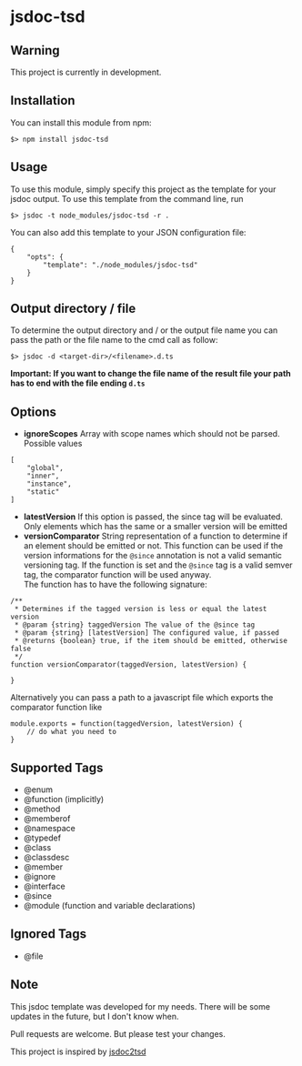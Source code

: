 # jsdoc-tsd
## Warning
This project is currently in development.

## Installation
You can install this module from npm:
```
$> npm install jsdoc-tsd
```

## Usage
To use this module, simply specify this project as the template for your jsdoc output. To use this template from the command line, run
```
$> jsdoc -t node_modules/jsdoc-tsd -r .
```

You can also add this template to your JSON configuration file:
```
{
    "opts": {
        "template": "./node_modules/jsdoc-tsd"
    }
}
```

## Output directory / file
To determine the output directory and / or the output file name you can pass the path or the file name to the cmd call as follow:
```
$> jsdoc -d <target-dir>/<filename>.d.ts
```

**Important: If you want to change the file name of the result file your path has to end with the file ending ```d.ts```**

## Options
* **ignoreScopes** Array with scope names which should not be parsed. Possible values
```
[
    "global",
    "inner",
    "instance",
    "static"
]
```
* **latestVersion** If this option is passed, the since tag will be evaluated. Only elements which has the same or a smaller version will be emitted
* **versionComparator** String representation of a function to determine if an element should be emitted or not. This function can be used if the version informations for the ```@since``` annotation is not a valid semantic versioning tag. If the function is set and the ```@since``` tag is a valid semver tag, the comparator function will be used anyway.   
The function has to have the following signature:
```
/**
 * Determines if the tagged version is less or equal the latest version
 * @param {string} taggedVersion The value of the @since tag
 * @param {string} [latestVersion] The configured value, if passed
 * @returns {boolean} true, if the item should be emitted, otherwise false
 */
function versionComparator(taggedVersion, latestVersion) {

}
```
Alternatively you can pass a path to a javascript file which exports the comparator function like
```
module.exports = function(taggedVersion, latestVersion) {
    // do what you need to
}
```
## Supported Tags
* @enum
* @function (implicitly)
* @method
* @memberof
* @namespace
* @typedef
* @class
* @classdesc
* @member
* @ignore
* @interface
* @since
* @module (function and variable declarations)

## Ignored Tags
* @file

## Note
This jsdoc template was developed for my needs. There will be some updates in the future, but I don't know when.

Pull requests are welcome. But please test your changes.

This project is inspired by [jsdoc2tsd](https://github.com/englercj/tsd-jsdoc)
